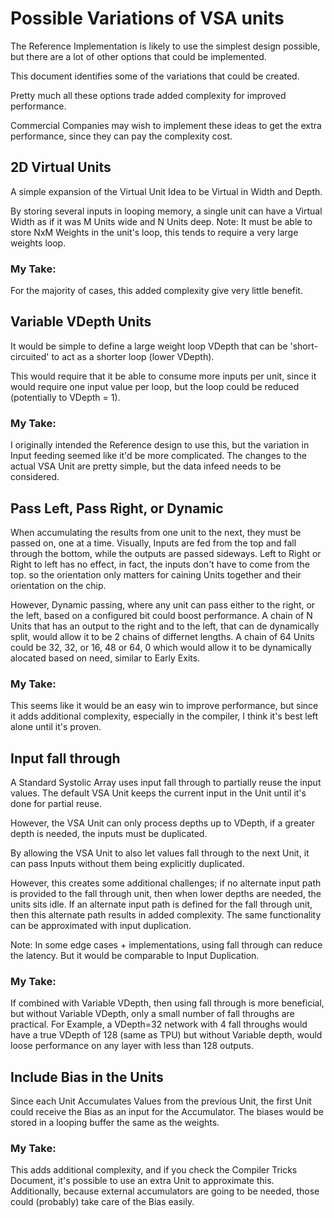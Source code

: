 # Possible Variations of VSA units

The Reference Implementation is likely to use the simplest design possible, but there are a lot of other options that could be implemented.

This document identifies some of the variations that could be created.

Pretty much all these options trade added complexity for improved performance. 

Commercial Companies may wish to implement these ideas to get the extra performance, since they can pay the complexity cost.


## 2D Virtual Units

A simple expansion of the Virtual Unit Idea to be Virtual in Width and Depth.

By storing several inputs in looping memory, a single unit can have a Virtual Width as if it was M Units wide and N Units deep.
Note: It must be able to store NxM Weights in the unit's loop, this tends to require a very large weights loop.

### My Take: 

For the majority of cases, this added complexity give very little benefit.


## Variable VDepth Units

It would be simple to define a large weight loop VDepth that can be 'short-circuited' to act as a shorter loop (lower VDepth).

This would require that it be able to consume more inputs per unit, since it would require one input value per loop, but the loop could be reduced (potentially to VDepth = 1).

### My Take: 

I originally intended the Reference design to use this, but the variation in Input feeding seemed like it'd be more complicated. The changes to the actual VSA Unit are pretty simple, but the data infeed needs to be considered.


## Pass Left, Pass Right, or Dynamic

When accumulating the results from one unit to the next, they must be passed on, one at a time. Visually, Inputs are fed from the top and fall through the bottom, while the outputs are passed sideways. Left to Right or Right to left has no effect, in fact, the inputs don't have to come from the top. so the orientation only matters for caining Units together and their orientation on the chip.

However, Dynamic passing, where any unit can pass either to the right, or the left, based on a configured bit could boost performance.
A chain of N Units that has an output to the right and to the left, that can de dynamically split, would allow it to be 2 chains of differnet lengths. A chain of 64 Units could be 32, 32, or 16, 48 or 64, 0 which would allow it to be dynamically alocated based on need, similar to Early Exits.

### My Take:

This seems like it would be an easy win to improve performance, but since it adds additional complexity, especially in the compiler, I think it's best left alone until it's proven.


## Input fall through

A Standard Systolic Array uses input fall through to partially reuse the input values. 
The default VSA Unit keeps the current input in the Unit until it's done for partial reuse.

However, the VSA Unit can only process depths up to VDepth, if a greater depth is needed, the inputs must be duplicated.

By allowing the VSA Unit to also let values fall through to the next Unit, it can pass Inputs without them being explicitly duplicated.

However, this creates some additional challenges;
if no alternate input path is provided to the fall through unit, then when lower depths are needed, the units sits idle.
If an alternate input path is defined for the fall through unit, then this alternate path results in added complexity.
The same functionality can be approximated with input duplication.

Note: In some edge cases + implementations, using fall through can reduce the latency. But it would be comparable to Input Duplication.

### My Take:

If combined with Variable VDepth, then using fall through is more beneficial, but without Variable VDepth, only a small number of fall throughs are practical.
For Example, a VDepth=32 network with 4 fall throughs would have a true VDepth of 128 (same as TPU) but without Variable depth, would loose performance on any layer with less than 128 outputs.


## Include Bias in the Units

Since each Unit Accumulates Values from the previous Unit, the first Unit could receive the Bias as an input for the Accumulator.
The biases would be stored in a looping buffer the same as the weights.

### My Take:

This adds additional complexity, and if you check the Compiler Tricks Document, it's possible to use an extra Unit to approximate this. 
Additionally, because external accumulators are going to be needed, those could (probably) take care of the Bias easily.






